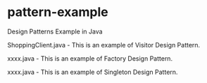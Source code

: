 # pattern-example
Design Patterns Example in Java

ShoppingClient.java - This is an example of Visitor Design Pattern.

xxxx.java - This is an example of Factory Design Pattern.

xxxx.java - This is an example of Singleton Design Pattern.
